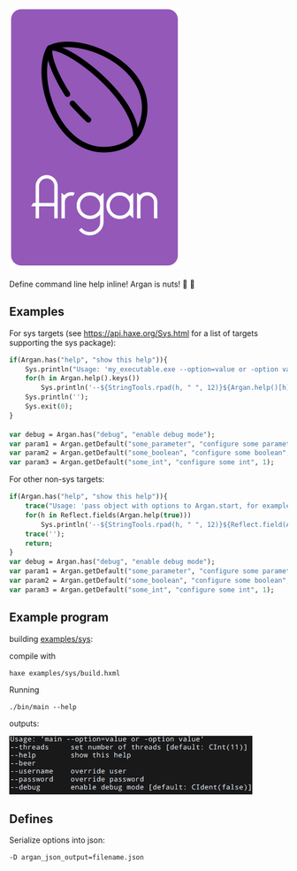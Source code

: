 ![Argan](https://raw.githubusercontent.com/tecteun/argan/master/drawing.svg?sanitize=true&1)
---
Define command line help inline! Argan is nuts! 🥜 🎉 

## Examples

For sys targets (see https://api.haxe.org/Sys.html for a list of targets supporting the sys package):

```haxe
if(Argan.has("help", "show this help")){
    Sys.println("Usage: 'my_executable.exe --option=value or -option value'");
    for(h in Argan.help().keys())
        Sys.println('--${StringTools.rpad(h, " ", 12)}${Argan.help()[h]}');
    Sys.println('');
    Sys.exit(0);
}

var debug = Argan.has("debug", "enable debug mode");
var param1 = Argan.getDefault("some_parameter", "configure some parameter", '//default_url_as_example/');
var param2 = Argan.getDefault("some_boolean", "configure some boolean", true);
var param3 = Argan.getDefault("some_int", "configure some int", 1);
```

For other non-sys targets:

```haxe
if(Argan.has("help", "show this help")){
    trace("Usage: 'pass object with options to Argan.start, for example Argan.start({ debug : true })'");
    for(h in Reflect.fields(Argan.help(true)))
        Sys.println('--${StringTools.rpad(h, " ", 12)}${Reflect.field(Argan.help(true), h)}');
    trace('');
    return;
}
var debug = Argan.has("debug", "enable debug mode");
var param1 = Argan.getDefault("some_parameter", "configure some parameter", '//default_url_as_example/');
var param2 = Argan.getDefault("some_boolean", "configure some boolean", true);
var param3 = Argan.getDefault("some_int", "configure some int", 1);
```

## Example program

building [examples/sys](./examples/sys/):

compile with

    haxe examples/sys/build.hxml

Running

    ./bin/main --help

outputs:

<img src="https://raw.githubusercontent.com/tecteun/argan/master/console.png?sanitize=true&1" width="440"/>

## Defines

Serialize options into json:

    -D argan_json_output=filename.json

